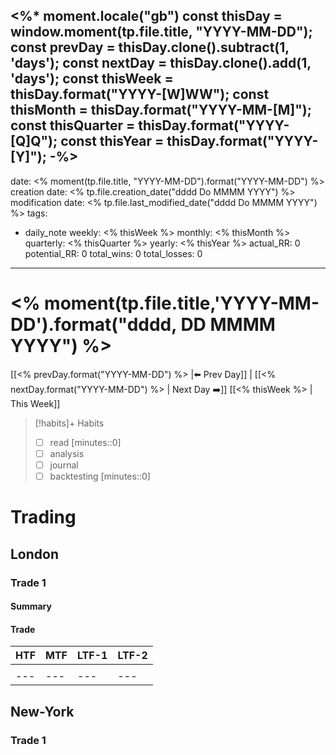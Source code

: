 <%*
moment.locale("gb")
const thisDay = window.moment(tp.file.title, "YYYY-MM-DD");
const prevDay = thisDay.clone().subtract(1, 'days');
const nextDay = thisDay.clone().add(1, 'days');
const thisWeek = thisDay.format("YYYY-[W]WW");
const thisMonth = thisDay.format("YYYY-MM-[M]");
const thisQuarter = thisDay.format("YYYY-[Q]Q");
const thisYear = thisDay.format("YYYY-[Y]");
-%>
---
date: <% moment(tp.file.title, "YYYY-MM-DD").format("YYYY-MM-DD") %>
creation date: <% tp.file.creation_date("dddd Do MMMM YYYY") %>
modification date: <% tp.file.last_modified_date("dddd Do MMMM YYYY") %>
tags:
  - daily_note
weekly: <% thisWeek %>
monthly: <% thisMonth %>
quarterly: <% thisQuarter %>
yearly: <% thisYear %>
actual_RR: 0
potential_RR: 0
total_wins: 0
total_losses: 0
---
# <% moment(tp.file.title,'YYYY-MM-DD').format("dddd, DD MMMM YYYY") %>

 [[<% prevDay.format("YYYY-MM-DD") %> |⬅️ Prev Day]] | [[<% nextDay.format("YYYY-MM-DD") %> | Next Day ➡️]] [[<% thisWeek %> | This Week]]


> [!habits]+ Habits
> - [ ] read [minutes::0]
> - [ ] analysis
> - [ ] journal
> - [ ] backtesting [minutes::0]



# Trading
## London 
### Trade 1
#### Summary

#### Trade
|   HTF  |MTF|LTF-1|LTF-2
| --- | --- |--- | --- |
|  ![]() |  ![]()   | ![]() | ![]() |
| --- | --- |--- | --- |

## New-York
### Trade 1
